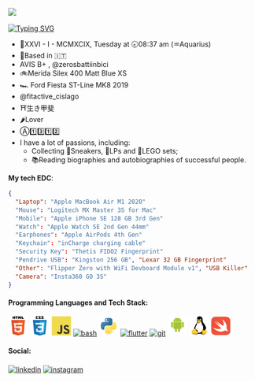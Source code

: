 ![](https://user-images.githubusercontent.com/74038190/213910845-af37a709-8995-40d6-be59-724526e3c3d7.gif)

[![Typing SVG](https://readme-typing-svg.demolab.com?font=Fira+Code&weight=100&color=FFFFFF&multiline=true&width=435&lines=Andrea+De+Vita;%3C%2Fvibe-coder%3E)](https://git.io/typing-svg)

 - 🎂XXVI - I - MCMXCIX, Tuesday at 🕣08:37 am (♒︎Aquarius)
 - 📍Based in 🇮🇹
 - AVIS B+ , @zerosbattiinbici
 - 🚲Merida Silex 400 Matt Blue XS
 - 🏎 Ford Fiesta ST-Line MK8 2019
 - @fitactive_cislago
 - ⛩生き甲斐
 - 🌶Lover
 - Ⓐ1️⃣3️⃣1️⃣2️⃣
 - I have a lot of passions, including:
    - Collecting 👟Sneakers, 📀LPs and 🧱LEGO sets;
    - 📚Reading biographies and autobiographies of successful people.

**My tech EDC**:
```json
{
  "Laptop": "Apple MacBook Air M1 2020"
  "Mouse": "Logitech MX Master 3S for Mac"
  "Mobile": "Apple iPhone SE 128 GB 3rd Gen"
  "Watch": "Apple Watch SE 2nd Gen 44mm"
  "Earphones": "Apple AirPods 4th Gen"
  "Keychain": "inCharge charging cable"
  "Security Key": "Thetis FIDO2 Fingerprint"
  "Pendrive USB": "Kingston 256 GB", "Lexar 32 GB Fingerprint"
  "Other": "Flipper Zero with WiFi Devboard Module v1", "USB Killer"
  "Camera": "Insta360 GO 3S"
}
```

<h4 align="left">Programming Languages and Tech Stack:</h4>
<p align="left">
<a href="https://www.w3.org/html/" target="_blank" rel="noreferrer"><img src="https://raw.githubusercontent.com/devicons/devicon/master/icons/html5/html5-original-wordmark.svg" alt="html5" width="40" height="40"/></a>
<a href="https://www.w3schools.com/css/" target="_blank" rel="noreferrer"><img src="https://raw.githubusercontent.com/devicons/devicon/master/icons/css3/css3-original-wordmark.svg" alt="css3" width="40" height="40"/></a>
<a href="https://developer.mozilla.org/en-US/docs/Web/JavaScript" target="_blank" rel="noreferrer"><img src="https://raw.githubusercontent.com/devicons/devicon/master/icons/javascript/javascript-original.svg" alt="javascript" width="40" height="40"/></a>
<a href="https://www.gnu.org/software/bash/" target="_blank" rel="noreferrer"><img src="https://www.vectorlogo.zone/logos/gnu_bash/gnu_bash-icon.svg" alt="bash" width="40" height="40"/></a>
<a href="https://www.python.org" target="_blank" rel="noreferrer"><img src="https://raw.githubusercontent.com/devicons/devicon/master/icons/python/python-original.svg" alt="python" width="40" height="40"/></a>
<a href="https://flutter.dev" target="_blank" rel="noreferrer"><img src="https://www.vectorlogo.zone/logos/flutterio/flutterio-icon.svg" alt="flutter" width="40" height="40"/></a>
<a href="https://git-scm.com/" target="_blank" rel="noreferrer"><img src="https://www.vectorlogo.zone/logos/git-scm/git-scm-icon.svg" alt="git" width="40" height="40"/></a>
<a href="https://developer.android.com" target="_blank" rel="noreferrer"><img src="https://raw.githubusercontent.com/devicons/devicon/master/icons/android/android-original-wordmark.svg" alt="android" width="40" height="40"/></a>
<a href="https://www.linux.org/" target="_blank" rel="noreferrer"><img src="https://raw.githubusercontent.com/devicons/devicon/master/icons/linux/linux-original.svg" alt="linux" width="40" height="40"/></a>
<a href="https://developer.apple.com/swift/" target="_blank" rel="noreferrer"><img src="https://raw.githubusercontent.com/devicons/devicon/master/icons/swift/swift-original.svg" alt="swift" width="40" height="40"/></a>
</p>

<h4 align="left">Social:</h4>
<p align="left">
<a href="https://linkedin.com/in/andrea-devita" target="_blank"><img align="center" src="https://raw.githubusercontent.com/rahuldkjain/github-profile-readme-generator/master/src/images/icons/Social/linked-in-alt.svg" alt="linkedin" height="30" width="40" /></a>
<a href="https://www.instagram.com/andreadevita99/" target="_blank"><img align="center" src="https://raw.githubusercontent.com/rahuldkjain/github-profile-readme-generator/master/src/images/icons/Social/instagram.svg" alt="instagram" height="30" width="40" /></a>
</p>
